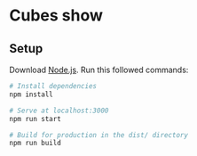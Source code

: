 # Cubes show

## Setup
Download [Node.js](https://nodejs.org/en/download/).
Run this followed commands:

``` bash
# Install dependencies
npm install

# Serve at localhost:3000
npm run start

# Build for production in the dist/ directory
npm run build
```
